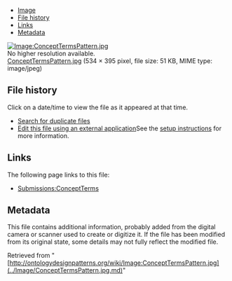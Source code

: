 * [Image](../Image/ConceptTermsPattern.jpg.md#file)
* [File history](../Image/ConceptTermsPattern.jpg.md#filehistory)
* [Links](../Image/ConceptTermsPattern.jpg.md#filelinks)
* [Metadata](../Image/ConceptTermsPattern.jpg.md#metadata)

[![Image:ConceptTermsPattern.jpg](../../../images/0/09/ConceptTermsPattern.jpg)](../../../images/0/09/ConceptTermsPattern.jpg)  
No higher resolution available.  
[ConceptTermsPattern.jpg](../../../images/0/09/ConceptTermsPattern.jpg)‎ (534 × 395 pixel, file size: 51 KB, MIME type: image/jpeg)

## File history

Click on a date/time to view the file as it appeared at that time.



  
* [Search for duplicate files](http://ontologydesignpatterns.org/wiki/Special:FileDuplicateSearch/ConceptTermsPattern.jpg "Special:FileDuplicateSearch/ConceptTermsPattern.jpg")
* [Edit this file using an external application](http://ontologydesignpatterns.org/wiki/index.php?title=Image:ConceptTermsPattern.jpg&action=edit&externaledit=true&mode=file "Image:ConceptTermsPattern.jpg")See the [setup instructions](http://www.mediawiki.org/wiki/Manual:External_editors "http://www.mediawiki.org/wiki/Manual:External_editors") for more information.

## Links



The following page links to this file:


* [Submissions:ConceptTerms](../Submissions/ConceptTerms.md "Submissions:ConceptTerms")

## Metadata


This file contains additional information, probably added from the digital camera or scanner used to create or digitize it.
If the file has been modified from its original state, some details may not fully reflect the modified file.




Retrieved from "[http://ontologydesignpatterns.org/wiki/Image:ConceptTermsPattern.jpg](../Image/ConceptTermsPattern.jpg.md)"